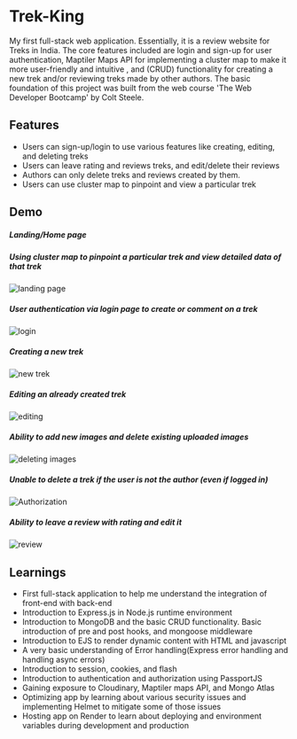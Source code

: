 # Trek-King

My first full-stack web application. Essentially, it is a review website for Treks in India. The core features included are login and sign-up for user authentication, Maptiler Maps API for implementing a cluster map to make it more user-friendly and intuitive , and (CRUD) functionality for creating a new trek and/or reviewing treks made by other authors. The basic foundation of this project was built from the web course 'The Web Developer Bootcamp' by Colt Steele.

## Features

- Users can sign-up/login to use various features like creating, editing, and deleting treks
- Users can leave rating and reviews treks, and edit/delete their reviews
- Authors can only delete treks and reviews created by them.
- Users can use cluster map to pinpoint and view a particular trek

## Demo

##### Landing/Home page
##### Using cluster map to pinpoint a particular trek and view detailed data of that trek
![landing page](https://github.com/user-attachments/assets/04e7af55-c8aa-47a0-9899-ae093cc406e0)
##### User authentication via login page to create or comment on a trek
![login](https://github.com/user-attachments/assets/b5adbc81-76c7-455f-b071-8911271bc781)
##### Creating a new trek
![new trek](https://github.com/user-attachments/assets/abcd1e0e-ab90-4780-8cbe-418186e9c3a5)
##### Editing an already created trek
![editing](https://github.com/user-attachments/assets/a9932dee-d0f3-4ae5-899d-345cd374e587)
##### Ability to add new images and delete existing uploaded images
![deleting images](https://github.com/user-attachments/assets/9604ee30-e20a-4caa-992a-8791fba7955a)
##### Unable to delete a trek if the user is not the author (even if logged in)
![Authorization](https://github.com/user-attachments/assets/3905fdc3-d245-46d3-a03c-d1b978c510ba)
##### Ability to leave a review with rating and edit it
![review](https://github.com/user-attachments/assets/a46ff4c0-55ba-4741-874e-5f2d4114a929)

## Learnings

- First full-stack application to help me understand the integration of front-end with back-end
- Introduction to Express.js in Node.js runtime environment
- Introduction to MongoDB and the basic CRUD functionality. Basic introduction of pre and post hooks, and mongoose middleware
- Introduction to EJS to render dynamic content with HTML and javascript
- A very basic understanding of Error handling(Express error handling and handling async errors)
- Introduction to session, cookies, and flash
- Introduction to authentication and authorization using PassportJS
- Gaining exposure to Cloudinary, Maptiler maps API, and Mongo Atlas
- Optimizing app by learning about various security issues and implementing Helmet to mitigate some of those issues
- Hosting app on Render to learn about deploying and environment variables during development and production
